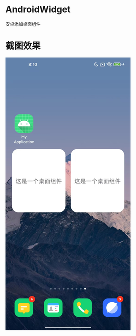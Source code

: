 # AndroidWidget
安卓添加桌面组件
# 截图效果
<img src="https://github.com/DIABLOSER/AndroidWidget/blob/main/raw/raw.png" alt="截图效果" width="400"/>
